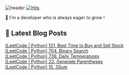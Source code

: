 

![header](https://capsule-render.vercel.app/api?type=venom&height=300&color=gradient&text=Hello%20!&textBg=false&fontSize=70&animation=blink&section=header&reversal=false)
[![Hits](https://hits.seeyoufarm.com/api/count/incr/badge.svg?url=https%3A%2F%2Fgithub.com%2Fyesolz%2Fhit-counter&count_bg=%23C6CCFF&title_bg=%23C8C8C8&icon=&icon_color=%23E7E7E7&title=welcome&edge_flat=false)](https://hits.seeyoufarm.com)

🚀 I'm a developer who is always eager to grow !

## 💌 Latest Blog Posts

<a href=https://yesolz.tistory.com/entry/LeetCode-Python-121-Best-Time-to-Buy-and-Sell-Stock>[LeetCode | Python] 121. Best Time to Buy and Sell Stock</a></br><a href=https://yesolz.tistory.com/entry/LeetCode-Python-704-Binary-Search>[LeetCode | Python] 704. Binary Search</a></br><a href=https://yesolz.tistory.com/entry/LeetCode-Python-739-Daily-Temperatures>[LeetCode | Python] 739. Daily Temperatures</a></br><a href=https://yesolz.tistory.com/entry/LeetCode-Python-22-Generate-Parentheses>[LeetCode | Python] 22. Generate Parentheses</a></br><a href=https://yesolz.tistory.com/entry/LeetCode-Python-15-3Sum>[LeetCode | Python] 15. 3Sum</a></br>